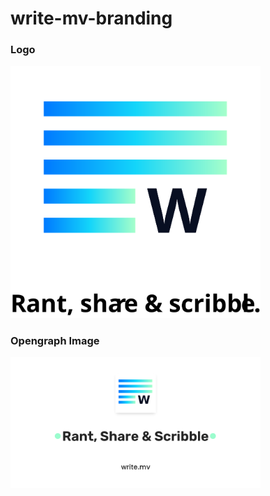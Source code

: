 # write-mv-branding


### Logo

<img src="/profile.svg" width="400"></a></p>


### Opengraph Image

<img src="/opengraph.png" width="400"></a></p>
